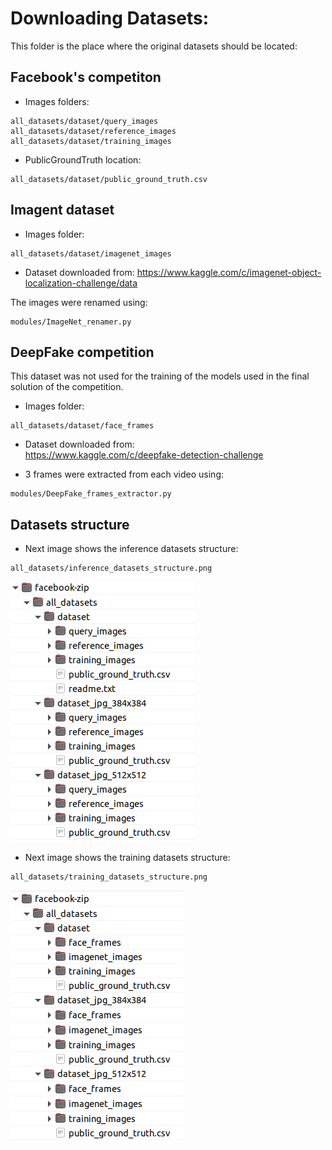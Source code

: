 # Downloading Datasets:

This folder is the place where the original datasets should be located:


## Facebook's competiton

- Images folders: <br />
```
all_datasets/dataset/query_images
all_datasets/dataset/reference_images
all_datasets/dataset/training_images
```

- PublicGroundTruth location:
```
all_datasets/dataset/public_ground_truth.csv
```


## Imagent dataset

- Images folder:
```
all_datasets/dataset/imagenet_images
```
- Dataset downloaded from: 
https://www.kaggle.com/c/imagenet-object-localization-challenge/data


The images were renamed using:  <br />
```
modules/ImageNet_renamer.py
```

## DeepFake competition

This dataset was not used for the training of the models used in the final solution of the competition.

- Images folder: <br />
```
all_datasets/dataset/face_frames
```

- Dataset downloaded from: <br />
https://www.kaggle.com/c/deepfake-detection-challenge

- 3 frames were extracted from each video using: <br />
```
modules/DeepFake_frames_extractor.py
```


## Datasets structure

- Next image shows the inference datasets structure:
```
all_datasets/inference_datasets_structure.png
```
![inference_datasets_structure](./inference_datasets_structure.png)

- Next image shows the training datasets structure:
```
all_datasets/training_datasets_structure.png
```
![training_datasets_structure](./training_datasets_structure.png)


